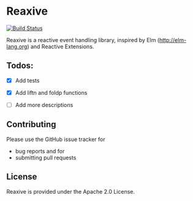 # Reaxive

[![Build Status](https://travis-ci.org/alfert/reaxive.svg?branch=master)](https://travis-ci.org/alfert/reaxive)


Reaxive is a reactive event handling library, inspired by Elm (http://elm-lang.org) and Reactive Extensions.

## Todos:

- [x] Add tests
- [x] Add liftn and foldp functions
- [ ] Add more descriptions



## Contributing

Please use the GitHub issue tracker for 

* bug reports and for
* submitting pull requests

## License

Reaxive is provided under the Apache 2.0 License. 